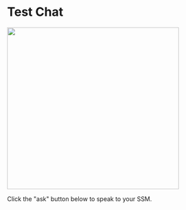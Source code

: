 # Test Chat

<!DOCTYPE html>
<html>
<title>Test chat</title>


<img src="C:\Users\neo\Desktop\New\Images\Asset 2.png" width="400" height="376" alt="">
<p><div class="pubble-app" data-app-id="106500" data-app-identifier="106500"></div>
<script type="text/javascript" src="https://cdn.pubble.io/javascript/loader.js" defer></script>



Click the "ask" button below to speak to your SSM.



</body>
</html>
